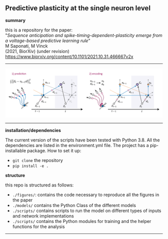 ## Predictive plasticity at the single neuron level

**summary**

this is a repository for the paper:
<br/>"*Sequence anticipation and spike-timing-dependent-plasticity emerge from a voltage-based predictive learning rule*"<br/>
M Saponati, M Vinck<br/>
(2021, BiorXiv) (under revision)<br/>
https://www.biorxiv.org/content/10.1101/2021.10.31.466667v2x

-------------------------

![](./imgs/fig_model.png)

-------------------------

**installation/dependencies**

The current version of the scripts have been tested with Python 3.8. All the dependencies are listed in the environment.yml file. 
The project has a pip-installable package. How to set it up:

- `git clone` the repository 
- `pip install -e . `

**structure**

this repo is structured as follows:

+ `./figures/`: contains the code necessary to reproduce all the figures in the paper
+ `./models/` contains the Python Class of the different models
+ `./scripts/` contains scripts to run the model on different types of inputs and network implementations
+ `./scripts/` contains the Python modules for training and the helper functions for the analysis
-------------------------


